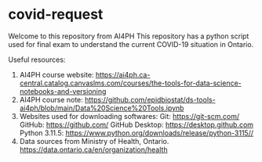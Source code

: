 # covid-request
Welcome to this repository from AI4PH
This repository has a python script used for final exam to understand the current COVID-19 situation in Ontario.

Useful resources:
1. AI4PH course website: https://ai4ph.ca-central.catalog.canvaslms.com/courses/the-tools-for-data-science-notebooks-and-versioning
2. AI4PH course note: https://github.com/epidbiostat/ds-tools-ai4ph/blob/main/Data%20Science%20Tools.ipynb
3. Websites used for downloading softwares:
	Git: https://git-scm.com/
	GitHub: https://github.com/
	GitHub Desktop: https://desktop.github.com
	Python 3.11.5: https://www.python.org/downloads/release/python-3115//
4. Data sources from Ministry of Health, Ontario.
	https://data.ontario.ca/en/organization/health
